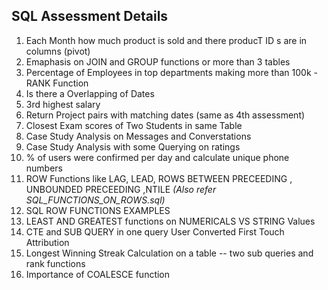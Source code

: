 
## SQL Assessment Details


1. Each Month how much product is sold and there producT ID s are in columns (pivot)
2. Emaphasis on JOIN and GROUP functions or more than 3 tables
3. Percentage of Employees in top departments making more than 100k - RANK Function
4. Is there a Overlapping of Dates 
5. 3rd highest salary
6. Return Project pairs with matching dates (same as 4th assessment)
7. Closest Exam scores of Two Students in same Table
8. Case Study Analysis on Messages and Converstations
9. Case Study Analysis with some Querying on ratings
10. % of users were confirmed per day and calculate unique phone numbers
11. ROW Functions like LAG, LEAD, ROWS BETWEEN PRECEEDING , UNBOUNDED PRECEEDING ,NTILE *(Also refer SQL_FUNCTIONS_ON_ROWS.sql)*
12. SQL ROW FUNCTIONS EXAMPLES
13. LEAST AND GREATEST functions on NUMERICALS VS STRING Values
14. CTE and SUB QUERY in one query User Converted First Touch Attribution
15. Longest Winning Streak Calculation on a table -- two sub queries and rank functions
16. Importance of COALESCE function 
